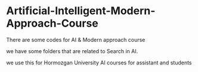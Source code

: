 # Artificial-Intelligent-Modern-Approach-Course
There are some codes for AI &amp; Modern approach course 

we have some folders that are related to Search in AI.


we use this for Hormozgan University AI courses for assistant and students
